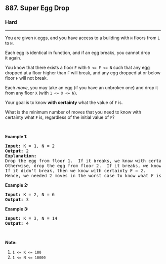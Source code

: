 <h2>887. Super Egg Drop</h2><h3>Hard</h3><hr><div><p>You are given <code>K</code> eggs, and you have access to a building with <code>N</code> floors from <code>1</code> to <code>N</code>.&nbsp;</p>

<p>Each egg is identical in function, and if an egg breaks, you cannot drop it&nbsp;again.</p>

<p>You know that there exists a floor <code>F</code> with <code>0 &lt;= F &lt;= N</code> such that any egg dropped at a floor higher than <code>F</code> will break, and any egg dropped at or below floor <code>F</code> will not break.</p>

<p>Each <em>move</em>, you may take an egg (if you have an unbroken one) and drop it from any floor <code>X</code> (with&nbsp;<code>1 &lt;= X &lt;= N</code>).&nbsp;</p>

<p>Your goal is to know&nbsp;<strong>with certainty</strong>&nbsp;what the value of <code>F</code> is.</p>

<p>What is the minimum number of moves that you need to know with certainty&nbsp;what <code>F</code> is, regardless of the initial value of <code>F</code>?</p>

<p>&nbsp;</p>

<ol>
</ol>

<div>
<p><strong>Example 1:</strong></p>

<pre><strong>Input: </strong>K = <span id="example-input-1-1">1</span>, N = <span id="example-input-1-2">2</span>
<strong>Output: </strong><span id="example-output-1">2</span>
<strong>Explanation: </strong>
Drop the egg from floor 1.  If it breaks, we know with certainty that F = 0.
Otherwise, drop the egg from floor 2.  If it breaks, we know with certainty that F = 1.
If it didn't break, then we know with certainty F = 2.
Hence, we needed 2 moves in the worst case to know what F is with certainty.
</pre>

<div>
<p><strong>Example 2:</strong></p>

<pre><strong>Input: </strong>K = <span id="example-input-2-1">2</span>, N = 6
<strong>Output: </strong><span id="example-output-2">3</span>
</pre>

<div>
<p><strong>Example 3:</strong></p>

<pre><strong>Input: </strong>K = <span id="example-input-3-1">3</span>, N = <span id="example-input-3-2">14</span>
<strong>Output: </strong><span id="example-output-3">4</span>
</pre>

<p>&nbsp;</p>

<p><strong>Note:</strong></p>

<ol>
	<li><code>1 &lt;= K &lt;= 100</code></li>
	<li><code>1 &lt;= N &lt;= 10000</code></li>
</ol>
</div>
</div>
</div>
</div>